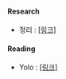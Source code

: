 
#### Research
* 정리 : [[링크]](https://github.com/peternara/Study/blob/master/Study.md)
   
#### Reading
* Yolo : [[링크]](https://github.com/peternara/Study/blob/master/yolo.md)
